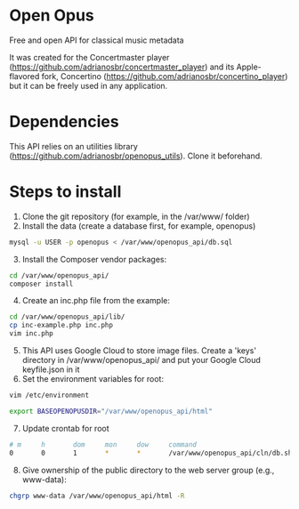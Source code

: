 # Open Opus
Free and open API for classical music metadata

It was created for the Concertmaster player (https://github.com/adrianosbr/concertmaster_player) and its Apple-flavored fork, Concertino (https://github.com/adrianosbr/concertino_player) but it can be freely used in any application.

# Dependencies

This API relies on an utilities library (https://github.com/adrianosbr/openopus_utils). Clone it beforehand.

# Steps to install

1. Clone the git repository (for example, in the /var/www/ folder)
2. Install the data (create a database first, for example, openopus)

```bash
mysql -u USER -p openopus < /var/www/openopus_api/db.sql
```

3. Install the Composer vendor packages:

```bash
cd /var/www/openopus_api/
composer install
```

4. Create an inc.php file from the example:

```bash
cd /var/www/openopus_api/lib/
cp inc-example.php inc.php
vim inc.php
```

5. This API uses Google Cloud to store image files. Create a 'keys' directory in /var/www/openopus_api/ and put your Google Cloud keyfile.json in it
6. Set the environment variables for root:

```bash
vim /etc/environment
```

```bash
export BASEOPENOPUSDIR="/var/www/openopus_api/html"
```

7. Update crontab for root

```bash
# m     h       dom     mon     dow     command
0       0       1       *       *       /var/www/openopus_api/cln/db.sh
```

8. Give ownership of the public directory to the web server group (e.g., www-data):

```bash
chgrp www-data /var/www/openopus_api/html -R
```